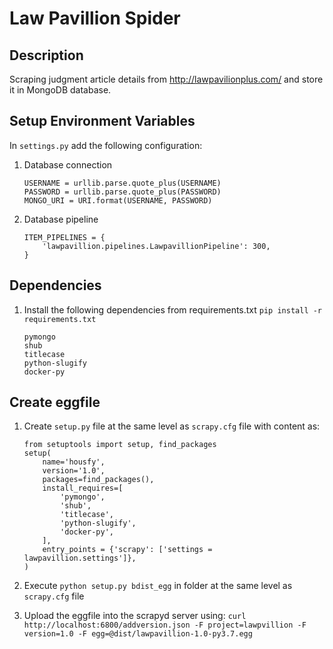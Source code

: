 #   Law Pavillion Spider

## Description
Scraping judgment article details from http://lawpavilionplus.com/ and store it in MongoDB database.


## Setup Environment Variables
In `settings.py` add the following configuration:
1. Database connection
    ```
    USERNAME = urllib.parse.quote_plus(USERNAME)
    PASSWORD = urllib.parse.quote_plus(PASSWORD)
    MONGO_URI = URI.format(USERNAME, PASSWORD)
    ```
2. Database pipeline
    ```
    ITEM_PIPELINES = {
        'lawpavillion.pipelines.LawpavillionPipeline': 300,
    }
    ```



## Dependencies
1. Install the following dependencies from requirements.txt
    `pip install -r requirements.txt`
    
    ```buildoutcfg
    pymongo
    shub
    titlecase
    python-slugify
    docker-py
    ```

## Create eggfile
1. Create `setup.py` file at the same level as `scrapy.cfg` file with content as:
    ```
    from setuptools import setup, find_packages
    setup(
        name='housfy',
        version='1.0',
        packages=find_packages(),
        install_requires=[
            'pymongo',
            'shub',
            'titlecase',
            'python-slugify',
            'docker-py',
        ],
        entry_points = {'scrapy': ['settings = lawpavillion.settings']},
    )
    ```
    
2. Execute `python setup.py bdist_egg` in folder at the same level as `scrapy.cfg` file
3. Upload the eggfile into the scrapyd server using: `curl http://localhost:6800/addversion.json -F project=lawpvillion -F version=1.0 -F egg=@dist/lawpavillion-1.0-py3.7.egg`